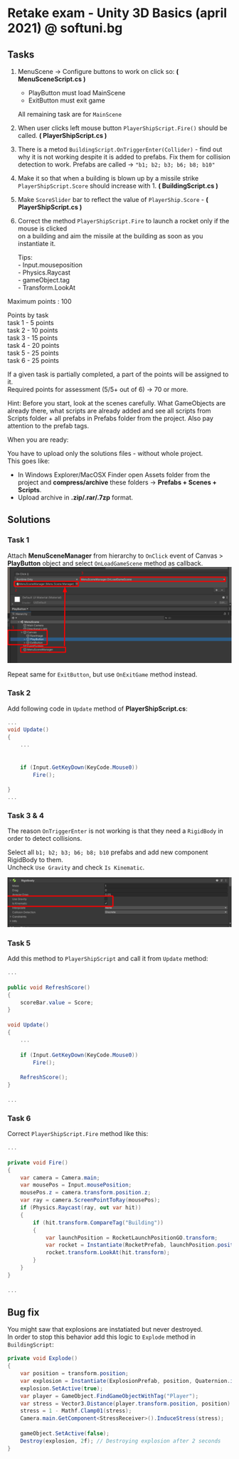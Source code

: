 # Retake exam - Unity 3D Basics (april 2021) @ softuni.bg

## Tasks

1. MenuScene -> Configure buttons to work on click so: **( MenuSceneScript.cs )**
    - PlayButton must load MainScene
    - ExitButton must exit game

    All remaining task are for ``MainScene``  

2. When user clicks left mouse button ``PlayerShipScript.Fire()`` should be called. **( PlayerShipScript.cs )**

3. There is a metod ``BuildingScript.OnTriggerEnter(Collider)`` - find out why it is not working despite it is added to prefabs.   Fix them for collision detection to work. Prefabs are called -> `"b1; b2; b3; b6; b8; b10"`

4. Make it so that when a building is blown up by a missile strike
``PlayerShipScript.Score`` should increase with 1. **( BuildingScript.cs )**

5. Make ``ScoreSlider`` bar to reflect the value of ``PlayerShip.Score`` - **( PlayerShipScript.cs )**

6. Correct the method ``PlayerShipScript.Fire`` to launch a rocket only if the mouse is clicked  
on a building and aim the missile at the building
as soon as you instantiate it.

    Tips:  
        - Input.mouseposition  
        - Physics.Raycast  
        - gameObject.tag  
        - Transform.LookAt  

Maximum points : 100

Points by task  
task 1 - 5 points  
task 2 - 10 points  
task 3 - 15 points  
task 4 - 20 points  
task 5 - 25 points  
task 6 - 25 points  

If a given task is partially completed, a part of the points will be assigned to it.  
Required points for assessment (5/5+ out of 6) -> 70 or more.  

Hint: Before you start, look at the scenes carefully. What GameObjects are already there, what scripts are already added and see all scripts from Scripts folder + all prefabs in Prefabs folder from the project. Also pay attention to the prefab tags.

When you are ready:

You have to upload only the solutions files - without whole project.  
This goes like:

- In Windows Explorer/MacOSX Finder open Assets folder from the project and **compress/archive** these folders ->  **Prefabs + Scenes + Scripts**.
- Upload archive in **.zip/.rar/.7zp** format.

## Solutions

### Task 1

Attach **MenuSceneManager** from hierarchy to ``OnClick`` event of Canvas > **PlayButton** object and select ``OnLoadGameScene`` method as callback.
![task1](https://raw.githubusercontent.com/tmollov/softuni-unity-basic-exam-solutions/main/Retake%20Exam/readme-resources/task-1.png)

Repeat same for ``ExitButton``, but use ``OnExitGame`` method instead.

### Task 2

Add following code in ``Update`` method of **PlayerShipScript.cs**:

```csharp
...
void Update()
{
    ...
    
    
    if (Input.GetKeyDown(KeyCode.Mouse0))
        Fire();
    
}
... 
```

### Task 3 & 4

The reason `OnTriggerEnter` is not working is that they need a `RigidBody` in order to detect collisions.

Select all `b1; b2; b3; b6; b8; b10` prefabs and add new component RigidBody to them.  
Uncheck `Use Gravity` and check `Is Kinematic`.

![task3](https://raw.githubusercontent.com/tmollov/softuni-unity-basic-exam-solutions/main/Retake%20Exam/readme-resources/task-3.png)

### Task 5

Add this method to `PlayerShipScript` and call it from `Update` method:

```csharp
...

public void RefreshScore()
{
    scoreBar.value = Score;
}

void Update()
{
    ...

    if (Input.GetKeyDown(KeyCode.Mouse0))
        Fire();

    RefreshScore();
}

...
```

### Task 6

Correct `PlayerShipScript.Fire` method like this:

```csharp
...

private void Fire()
{
    var camera = Camera.main;
    var mousePos = Input.mousePosition;
    mousePos.z = camera.transform.position.z;
    var ray = camera.ScreenPointToRay(mousePos);
    if (Physics.Raycast(ray, out var hit))
    {
        if (hit.transform.CompareTag("Building"))
        {
            var launchPosition = RocketLaunchPositionGO.transform;
            var rocket = Instantiate(RocketPrefab, launchPosition.position, launchPosition.rotation);
            rocket.transform.LookAt(hit.transform);
        }
    }
}

...
```

## Bug fix

You might saw that explosions are instatiated but never destroyed.  
In order to stop this behavior add this logic to `Explode` method in `BuildingScript`:

```csharp
private void Explode()
{
    var position = transform.position;
    var explosion = Instantiate(ExplosionPrefab, position, Quaternion.identity);
    explosion.SetActive(true);
    var player = GameObject.FindGameObjectWithTag("Player");
    var stress = Vector3.Distance(player.transform.position, position) / 20;
    stress = 1 - Mathf.Clamp01(stress);
    Camera.main.GetComponent<StressReceiver>().InduceStress(stress);

    gameObject.SetActive(false);
    Destroy(explosion, 2f); // Destroying explosion after 2 seconds
}
```
